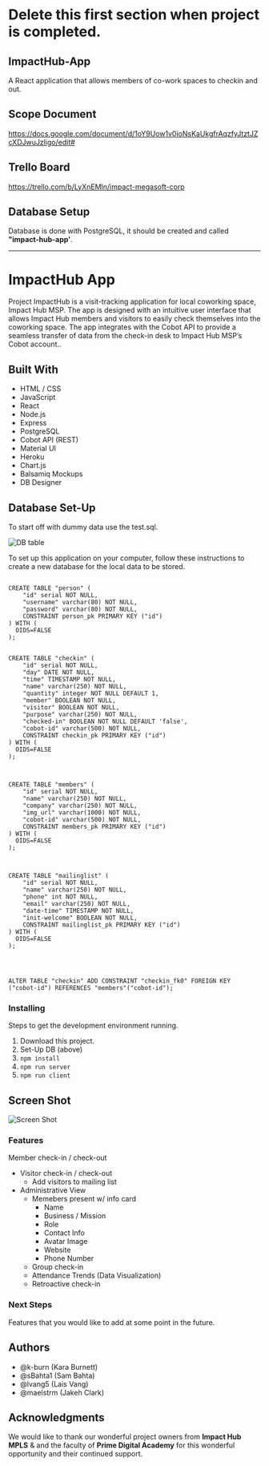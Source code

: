 # Delete this first section when project is completed.

## ImpactHub-App
A React application that allows members of co-work spaces to checkin and out.

## Scope Document
https://docs.google.com/document/d/1oY9Uow1v0ioNsKaUkgfrAqzfyJtztJZcXDJwuJzligo/edit#

## Trello Board
https://trello.com/b/LyXnEMIn/impact-megasoft-corp

## Database Setup
Database is done with PostgreSQL, it should be created and called **"impact-hub-app'**.

---

# ImpactHub App

Project ImpactHub is a visit-tracking application for local coworking space, Impact Hub MSP. The app is designed with an intuitive user interface that allows Impact Hub members and visitors to easily check themselves into the coworking space.  The app integrates with the Cobot API to provide a seamless transfer of data from the check-in desk to Impact Hub MSP’s Cobot account..

## Built With

* HTML / CSS
* JavaScript
* React
* Node.js
* Express
* PostgreSQL
* Cobot API (REST)
* Material UI
* Heroku
* Chart.js
* Balsamiq Mockups
* DB Designer

## Database Set-Up

To start off with dummy data use the test.sql.

![DB table](https://imgur.com/a/q2sbCX5 "DB table")

 

To set up this application on your computer, follow these instructions to create a new database for the local data to be stored.

```

CREATE TABLE "person" (
	"id" serial NOT NULL,
	"username" varchar(80) NOT NULL,
	"password" varchar(80) NOT NULL,
	CONSTRAINT person_pk PRIMARY KEY ("id")
) WITH (
  OIDS=FALSE
);


CREATE TABLE "checkin" (
	"id" serial NOT NULL,
	"day" DATE NOT NULL,
	"time" TIMESTAMP NOT NULL,
	"name" varchar(250) NOT NULL,
	"quantity" integer NOT NULL DEFAULT 1,
	"member" BOOLEAN NOT NULL,
	"visitor" BOOLEAN NOT NULL,
	"purpose" varchar(250) NOT NULL,
	"checked-in" BOOLEAN NOT NULL DEFAULT 'false',
	"cobot-id" varchar(500) NOT NULL,
	CONSTRAINT checkin_pk PRIMARY KEY ("id")
) WITH (
  OIDS=FALSE
);



CREATE TABLE "members" (
	"id" serial NOT NULL,
	"name" varchar(250) NOT NULL,
	"company" varchar(250) NOT NULL,
	"img_url" varchar(1000) NOT NULL,
	"cobot-id" varchar(500) NOT NULL,
	CONSTRAINT members_pk PRIMARY KEY ("id")
) WITH (
  OIDS=FALSE
);



CREATE TABLE "mailinglist" (
	"id" serial NOT NULL,
	"name" varchar(250) NOT NULL,
	"phone" int NOT NULL,
	"email" varchar(250) NOT NULL,
	"date-time" TIMESTAMP NOT NULL,
	"init-welcome" BOOLEAN NOT NULL,
	CONSTRAINT mailinglist_pk PRIMARY KEY ("id")
) WITH (
  OIDS=FALSE
);




ALTER TABLE "checkin" ADD CONSTRAINT "checkin_fk0" FOREIGN KEY ("cobot-id") REFERENCES "members"("cobot-id");

```

### Installing

Steps to get the development environment running.

1. Download this project.
2. Set-Up DB (above)
3. `npm install`
4. `npm run server`
5. `npm run client`

## Screen Shot

![Screen Shot](https://via.placeholder.com/700x300 "Screen Shot")




### Features

 Member check-in / check-out
* Visitor check-in / check-out
  * Add visitors to mailing list
* Administrative View
  * Memebers present w/ info card
    * Name
    * Business / Mission
    * Role
    * Contact Info
    * Avatar Image
    * Website
    * Phone Number
  * Group check-in
  * Attendance Trends (Data Visualization)
  * Retroactive check-in

### Next Steps

Features that you would like to add at some point in the future.

## Authors

* @k-burn (Kara Burnett)
* @sBahta1 (Sam Bahta)
* @lvang5 (Lais Vang)
* @maelstrm (Jakeh Clark)


## Acknowledgments

We would like to thank our wonderful project owners from **Impact Hub MPLS** & and the faculty of **Prime Digital Academy** for this wonderful opportunity and their continued support.
